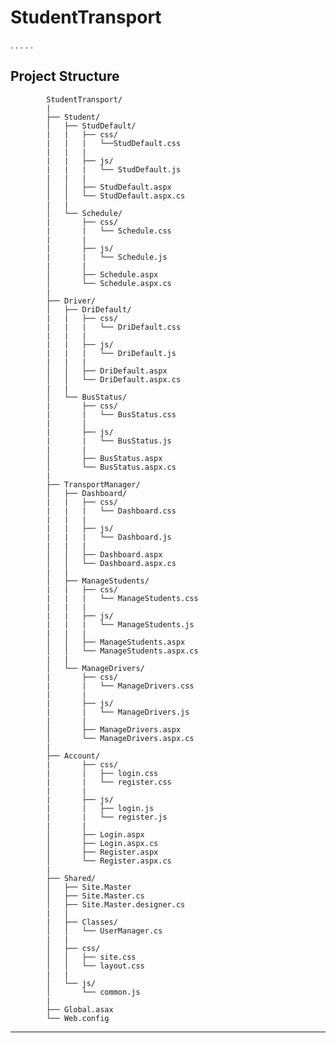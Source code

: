# StudentTransport

.
.
.
.
.

## Project Structure

            StudentTransport/
            |
            ├── Student/
            │   ├── StudDefault/
            |   |   ├── css/
            |   |   |   └──StudDefault.css
            |   |   |
            |   |   ├── js/
            |   |   |   └── StudDefault.js
            |   |   |
            │   │   ├── StudDefault.aspx
            │   │   └── StudDefault.aspx.cs
            |   |   
            │   └── Schedule/
            |       ├── css/
            |       |   └── Schedule.css
            |       |
            |       ├── js/
            |       |   └── Schedule.js
            |       |
            │       ├── Schedule.aspx
            │       └── Schedule.aspx.cs
            |       
            ├── Driver/
            │   ├── DriDefault/
            |   |   ├── css/
            |   |   |   └── DriDefault.css
            |   |   |
            |   |   ├── js/
            |   |   |   └── DriDefault.js
            |   |   |
            │   │   ├── DriDefault.aspx
            │   │   └── DriDefault.aspx.cs
            |   |
            │   └── BusStatus/
            |       ├── css/
            |       |   └── BusStatus.css
            |       |
            |       ├── js/
            |       |   └── BusStatus.js
            |       |
            │       ├── BusStatus.aspx
            │       └── BusStatus.aspx.cs
            |       
            ├── TransportManager/
            │   ├── Dashboard/
            |   |   ├── css/
            |   |   |   └── Dashboard.css
            |   |   | 
            |   |   ├── js/
            |   |   |   └── Dashboard.js
            |   |   |
            │   │   ├── Dashboard.aspx
            │   │   └── Dashboard.aspx.cs
            |   |   
            │   ├── ManageStudents/
            |   |   ├── css/
            |   |   |   └── ManageStudents.css
            |   |   |
            |   |   ├── js/
            |   |   |   └── ManageStudents.js
            |   |   |
            │   │   ├── ManageStudents.aspx
            │   │   └── ManageStudents.aspx.cs
            |   |   
            │   └── ManageDrivers/
            |       ├── css/
            |       |   └── ManageDrivers.css
            |       | 
            |       ├── js/
            |       |   └── ManageDrivers.js
            |       |
            │       ├── ManageDrivers.aspx
            │       └── ManageDrivers.aspx.cs
            |    
            ├── Account/
            |       ├── css/
            |       |   ├── login.css
            |       |   └── register.css
            |       |
            |       ├── js/
            |       |   ├── login.js
            |       |   └── register.js
            |       |
            │       ├── Login.aspx
            │       ├── Login.aspx.cs
            │       ├── Register.aspx
            │       └── Register.aspx.cs
            |       
            ├── Shared/
            │   ├── Site.Master
            │   ├── Site.Master.cs
            │   ├── Site.Master.designer.cs
            |   |
            |   ├── Classes/
            │   │   └── UserManager.cs
            |   |
            │   ├── css/
            │   │   ├── site.css
            │   │   └── layout.css
            |   |
            │   └── js/
            │       └── common.js
            |   
            ├── Global.asax
            └── Web.config

---
